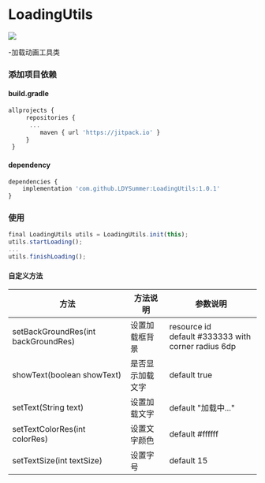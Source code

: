 # LoadingUtils
[![](https://jitpack.io/v/LDYSummer/LoadingUtils.svg)](https://jitpack.io/#LDYSummer/LoadingUtils)

-加载动画工具类

### 添加项目依赖
#### build.gradle
```javascript
allprojects {
	 repositories {
	  ...
		 maven { url 'https://jitpack.io' }
	 }
 }
```

#### dependency
```javascript
dependencies {
	implementation 'com.github.LDYSummer:LoadingUtils:1.0.1'
}
```

### 使用 
```javascript
final LoadingUtils utils = LoadingUtils.init(this);
utils.startLoading();
...
utils.finishLoading();
```

#### 自定义方法
| 方法 | 方法说明 | 参数说明 |
|------|---------|---------|
| setBackGroundRes(int backGroundRes) | 设置加载框背景 | resource id <br> default #333333 with corner radius 6dp |
| showText(boolean showText) | 是否显示加载文字 | default true |
| setText(String text) | 设置加载文字 | default "加载中..." |
| setTextColorRes(int colorRes) | 设置文字颜色 | default #ffffff |
| setTextSize(int textSize) | 设置字号 | default 15 |

